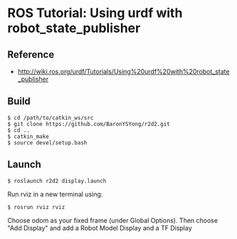 # ROS Tutorial: Using urdf with robot_state_publisher

## Reference
* http://wiki.ros.org/urdf/Tutorials/Using%20urdf%20with%20robot_state_publisher

## Build
```
$ cd /path/to/catkin_ws/src
$ git clone https://github.com/BaronYSYong/r2d2.git
$ cd ..
$ catkin_make
$ source devel/setup.bash
```

## Launch
```
$ roslaunch r2d2 display.launch
```
Run rviz in a new terminal using:
```
$ rosrun rviz rviz
```
Choose odom as your fixed frame (under Global Options). Then choose "Add Display" and add a Robot Model Display and a TF Display